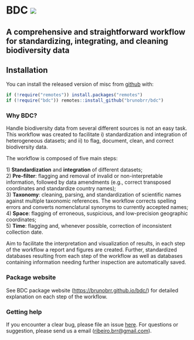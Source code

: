
<!-- README.md is generated from README.Rmd. Please edit that file -->

# BDC <img src="https://github.com/brunobrr/bdc/blob/master/man/figures/logo.png"/>

## A comprehensive and straightforward workflow for standardizing, integrating, and cleaning biodiversity data

<!-- badges: start -->

<!-- badges: end -->

## Installation

You can install the released version of misc from
[github](https://github.com/brunobrr/bdc) with:

``` r
if (!require("remotes")) install.packages("remotes")
if (!require("bdc")) remotes::install_github("brunobrr/bdc")
```

### Why BDC?

Handle biodiversity data from several different sources is not an easy
task. This workflow was created to facilitate i) standardization and
integration of heterogeneous datasets; and ii) to flag, document, clean,
and correct biodiversity data.

The workflow is composed of five main steps:

1\) **Standardization** and **integration** of different datasets;  
2\) **Pre-filter**: flagging and removal of invalid or non-interpretable
information, followed by data amendments (e.g., correct transposed
coordinates and standardize country names);  
3\) **Taxonomy**: cleaning, parsing, and standardization of scientific
names against multiple taxonomic references. The workflow corrects
spelling errors and converts nomenclatural synonyms to currently
accepted names;  
4\) **Space**: flagging of erroneous, suspicious, and low-precision
geographic coordinates;  
5\) **Time**: flagging and, whenever possible, correction of
inconsistent collection date.

Aim to facilitate the interpretation and visualization of results, in
each step of the workflow a report and figures are created. Further,
standardized databases resulting from each step of the workflow as well
as databases containing information needing further inspection are
automatically saved.

### Package website

See BDC package website (<https://brunobrr.github.io/bdc/>) for detailed
explanation on each step of the workflow.

### Getting help

If you encounter a clear bug, please file an issue
[here](https://github.com/brunobrr/bdc/issues). For questions or
suggestion, please send us a email (ribeiro.brr@gmail.com).

